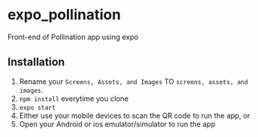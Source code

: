 # expo_pollination
Front-end of Pollination app using expo

## Installation
1. Rename your `Screens, Assets, and Images` TO `screens, assets, and images`.
2. ```npm install``` everytime you clone
3. ```expo start```
4. Either use your mobile devices to scan the QR code to run the app, or
5. Open your Android or ios emulator/simulator to run the app
